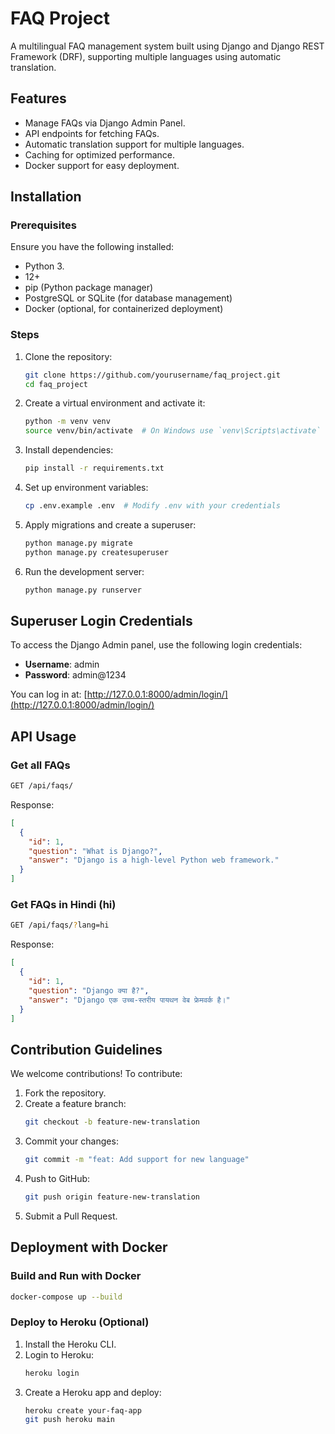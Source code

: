 # FAQ Project

A multilingual FAQ management system built using Django and Django REST Framework (DRF), supporting multiple languages using automatic translation.

## Features

- Manage FAQs via Django Admin Panel.
- API endpoints for fetching FAQs.
- Automatic translation support for multiple languages.
- Caching for optimized performance.
- Docker support for easy deployment.

## Installation

### Prerequisites

Ensure you have the following installed:

- Python 3.
- 12+
- pip (Python package manager)
- PostgreSQL or SQLite (for database management)
- Docker (optional, for containerized deployment)

### Steps

1. Clone the repository:
   ```sh
   git clone https://github.com/yourusername/faq_project.git
   cd faq_project
   ```
2. Create a virtual environment and activate it:
   ```sh
   python -m venv venv
   source venv/bin/activate  # On Windows use `venv\Scripts\activate`
   ```
3. Install dependencies:
   ```sh
   pip install -r requirements.txt
   ```
4. Set up environment variables:
   ```sh
   cp .env.example .env  # Modify .env with your credentials
   ```
5. Apply migrations and create a superuser:
   ```sh
   python manage.py migrate
   python manage.py createsuperuser
   ```
6. Run the development server:
   ```sh
   python manage.py runserver
   ```

## Superuser Login Credentials

To access the Django Admin panel, use the following login credentials:

- **Username**: admin
- **Password**: admin@1234

You can log in at: [http://127.0.0.1:8000/admin/login/](http://127.0.0.1:8000/admin/login/)

## API Usage

### Get all FAQs

```sh
GET /api/faqs/
```

Response:

```json
[
  {
    "id": 1,
    "question": "What is Django?",
    "answer": "Django is a high-level Python web framework."
  }
]
```

### Get FAQs in Hindi (hi)

```sh
GET /api/faqs/?lang=hi
```

Response:

```json
[
  {
    "id": 1,
    "question": "Django क्या है?",
    "answer": "Django एक उच्च-स्तरीय पायथन वेब फ्रेमवर्क है।"
  }
]
```

## Contribution Guidelines

We welcome contributions! To contribute:

1. Fork the repository.
2. Create a feature branch:
   ```sh
   git checkout -b feature-new-translation
   ```
3. Commit your changes:
   ```sh
   git commit -m "feat: Add support for new language"
   ```
4. Push to GitHub:
   ```sh
   git push origin feature-new-translation
   ```
5. Submit a Pull Request.

## Deployment with Docker

### Build and Run with Docker

```sh
docker-compose up --build
```

### Deploy to Heroku (Optional)

1. Install the Heroku CLI.
2. Login to Heroku:
   ```sh
   heroku login
   ```
3. Create a Heroku app and deploy:
   ```sh
   heroku create your-faq-app
   git push heroku main
   ```



